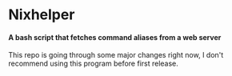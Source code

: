 <h1>Nixhelper</h1>
<h4>A bash script that fetches command aliases from a web server</h4>
This repo is going through some major changes right now, I don't
recommend using this program before first release.
